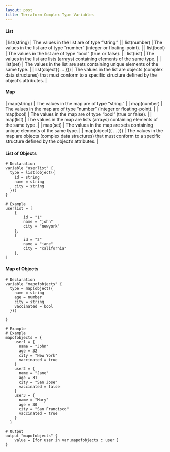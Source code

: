 ```yaml
---
layout: post
title: Terraform Complex Type Variables
---
```


#### List

| list(string) | The values in the list are of type “string.” | 
| list(number) |  The values in the list are of type “number” (integer or floating-point). |
| list(bool)   | The values in the list are of type “bool” (true or false). |
| list(list)   | The values in the list are lists (arrays) containing elements of the same type. |
| list(set)    | The values in the list are sets containing unique elements of the same type. | 
| list(object({ ... })) |  The values in the list are objects (complex data structures) that must conform to a specific structure defined by the object’s attributes. |

#### Map

| map(string) | The values in the map are of type “string.” | 
| map(number) |  The values in the map are of type “number” (integer or floating-point). |
| map(bool)   | The values in the map are of type “bool” (true or false). |
| map(list)   | The values in the map are lists (arrays) containing elements of the same type. |
| map(set)    | The values in the map are sets containing unique elements of the same type. | 
| map(object({ ... })) |  The values in the map are objects (complex data structures) that must conform to a specific structure defined by the object’s attributes. |

#### List of Objects
```hcl
# Declaration
variable "userlist" {
  type = list(object({
    id = string
    name = string
    city = string
  }))
}

# Example
userlist = [
    {
        id = "1"
        name = "john"
        city = "newyork"
    },
    {
        id = "2"
        name = "jane"
        city = "california"
    },
]
```



#### Map of Objects
```hcl
# Declaration
variable "mapofobjects" {
  type = map(object({
    name = string
    age = number
    city = string
    vaccinated = bool
  }))
  
}

# Example
# Example
mapofobjects = {
    user1 = {
      name = "John"
      age = 32
      city = "New York"
      vaccinated = true
    }
    user2 = {
      name = "Jane"
      age = 31
      city = "San Jose"
      vaccinated = false
    }
    user3 = {
      name = "Mary"
      age = 30
      city = "San Francisco"
      vaccinated = true
    }
  }

# Output
output "mapofobjects" {
    value = [for user in var.mapofobjects : user ]
}
```
